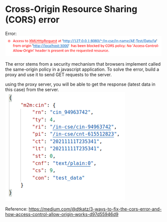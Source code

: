 # Cross-Origin Resource Sharing (CORS) error
Error: 
![cors_error.png](https://github.com/shubham-mante/esw-iiith/blob/main/images/cors_error.png)

The error stems from a security mechanism that browsers implement called the same-origin policy in a javascript application. To solve the error, build a proxy and use it to send GET requests to the server.

using the proxy server, you will be able to get the response (latest data in this case) from the server.
![no_cors_error.png](https://github.com/shubham-mante/esw-iiith/blob/main/images/no_cors_error.png)


Reference: https://medium.com/@dtkatz/3-ways-to-fix-the-cors-error-and-how-access-control-allow-origin-works-d97d55946d9


